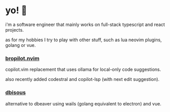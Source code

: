 # yo! 👋

i'm a software engineer that mainly works on full-stack typescript and react projects.

as for my hobbies I try to play with other stuff, such as lua neovim plugins, golang or vue.

### [bropilot.nvim](https://github.com/meeehdi-dev/bropilot.nvim)
copilot.vim replacement that uses ollama for local-only code suggestions.

also recently added codestral and copilot-lsp (with next edit suggestion).

### [dbisous](https://github.com/meeehdi-dev/dbisous)
alternative to dbeaver using wails (golang equivalent to electron) and vue.
